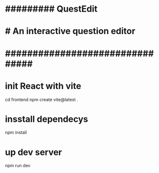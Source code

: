 # ######### QuestEdit ##############
# # An interactive question editor #
# ################################ #

# init React with vite
cd frontend
npm create vite@latest .
# insstall dependecys
npm install
# up dev server
npm run dev

